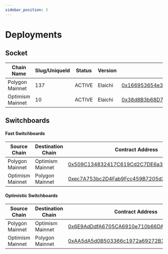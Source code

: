 ```yaml
---
sidebar_position: 3
---
```


# Deployments

## Socket

| Chain Name               | Slug/UniqueId | Status | Version | Contract Address                                                                                                                                |
| ------------------------ | ------------- | ------ | ------- | ------------------------------------------------------------------------------------------------------------------------------------- |
| Polygon Mainnet          | 137           | ACTIVE | Elaichi   | [0x166953654e3b38C53A7e79B3813104AfABE63582](https://polygonscan.com/address/0x166953654e3b38C53A7e79B3813104AfABE63582)              |
| Optimism Mainnet         | 10            | ACTIVE | Elaichi   | [0x38d8B3b68D765dF7D49779D08C38BDD1fFF83B32](https://optimistic.etherscan.io/address/0x38d8B3b68D765dF7D49779D08C38BDD1fFF83B32)                  |

## Switchboards

#### Fast Switchboards
| Source Chain             | Destination Chain |  Contract Address                                                                                                            |
| ------------------------ | ----------------- |  --------------------------------------------------------------------------------------------------------------------------- |
| Polygon Mainnet          |  Optimism Mainnet | [0x509C134832417C619Cd2C7DE6a3ee501C9F30D18](https://polygonscan.com/address/0x509C134832417C619Cd2C7DE6a3ee501C9F30D18)     |
| Optimism Mainnet         |  Polygon Mainnet  | [0xec7A753bc2D4Fab9Fcc459B7205d2FCa96b6c622](https://optimistic.etherscan.io/address/0xec7A753bc2D4Fab9Fcc459B7205d2FCa96b6c622)         |

#### Optimistic Switchboards
| Source Chain             | Destination Chain |  Contract Address                                                                                                            |
| ------------------------ | ----------------- |  --------------------------------------------------------------------------------------------------------------------------- |
| Polygon Mainnet          |  Optimism Mainnet | [0x6E9AdDdfA6705CA6910e710b66DAF8E536A811ab](https://polygonscan.com/address/0x6E9AdDdfA6705CA6910e710b66DAF8E536A811ab)     |
| Optimism Mainnet         |  Polygon Mainnet  | [0xAA5dA5d0B503366c1972a69272B1623B6299D674](https://optimistic.etherscan.io/address/0xAA5dA5d0B503366c1972a69272B1623B6299D674)         |
